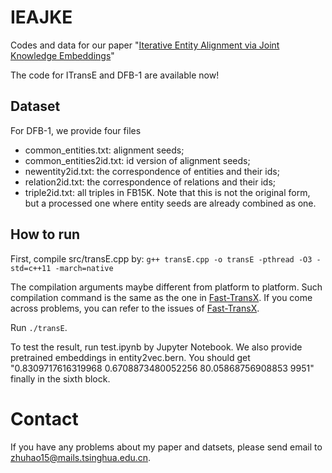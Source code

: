 # IEAJKE
Codes and data for our paper "[Iterative Entity Alignment via Joint Knowledge Embeddings](https://www.ijcai.org/proceedings/2017/0595.pdf)"

The code for ITransE and DFB-1 are available now!

## Dataset
For DFB-1, we provide four files
* common_entities.txt: alignment seeds;
* common_entities2id.txt: id version of alignment seeds;
* newentity2id.txt: the correspondence of entities and their ids;
* relation2id.txt: the correspondence of relations and their ids;
* triple2id.txt: all triples in FB15K. Note that this is not the original form, but a processed one where entity seeds are already combined as one.

## How to run
First, compile src/transE.cpp by:
`g++ transE.cpp -o transE -pthread -O3 -std=c++11 -march=native`

The compilation arguments maybe different from platform to platform. Such compilation command is the same as the one in [Fast-TransX](https://github.com/thunlp/Fast-TransX). If you come across problems, you can refer to the issues of [Fast-TransX](https://github.com/thunlp/Fast-TransX).

Run `./transE`.

To test the result, run test.ipynb by Jupyter Notebook. We also provide pretrained embeddings in entity2vec.bern. You should get "0.8309717616319968 0.6708873480052256 80.05868756908853 9951" finally in the sixth block.

# Contact
If you have any problems about my paper and datsets, please send email to zhuhao15@mails.tsinghua.edu.cn.
